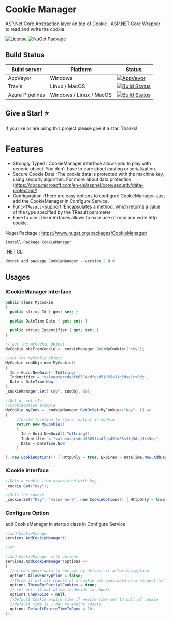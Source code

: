 # Cookie Manager
ASP.Net Core Abstraction layer on top of Cookie .  ASP.NET Core Wrapper to read and write the cookie.

[![License](https://img.shields.io/badge/license-apache%202.0-60C060.svg)](https://github.com/nemi-chand/CookieManager/blob/master/LICENSE)
[![NuGet Package](https://img.shields.io/nuget/v/cookiemanager.svg)](https://www.nuget.org/packages/CookieManager/)

## Build Status

| Build server| Platform | Status |
|-------------|----------------|-------------|
| AppVeyor    | Windows  | [![AppVeyor](https://ci.appveyor.com/api/projects/status/github/nemi-chand/CookieManager?branch=master&svg=true)](https://ci.appveyor.com/project/nemi-chand/CookieManager/branch/master) | 
|Travis       | Linux / MacOS  | [![Build Status](https://travis-ci.org/nemi-chand/CookieManager.svg?branch=master)](https://travis-ci.org/nemi-chand/CookieManager) |
|Azure Pipelines | Windows / Linux / MacOS |[![Build Status](https://dev.azure.com/nemi-chand/CookieManager/_apis/build/status/nemi-chand.CookieManager?branchName=master)](https://dev.azure.com/nemi-chand/CookieManager/_build/latest?definitionId=1?branchName=master)

## Give a Star! :star:
If you like or are using this project please give it a star. Thanks!

# Features

  - Strongly Typed : CookieManager interface allows you to play with generic object. You don't have to care about casting or serialization.
  - Secure Cookie Data :The cookie data is protected with the machine key, using security algorithm. For more about data protection (https://docs.microsoft.com/en-us/aspnet/core/security/data-protection/)
  - Configuration :There are easy options to configure CookieManager. Just add the CookieManager in Configure Service.
  - Func`<TResult>` support :Encapsulates a method, which returns a value of the type specified by the TResult parameter
  - Ease to use :The interfaces allows to ease use of read and write http cookie.

Nuget Package :  https://www.nuget.org/packages/CookieManager/
```csharp
Install-Package CookieManager
```
.NET CLI
```csharp
dotnet add package CookieManager --version 2.0.0
```

## Usages

### ICookieManager interface

```csharp
public class MyCookie
{
  public string Id { get; set; }

  public DateTime Date { get; set; }

  public string Indentifier { get; set; }
}

// get the myCookie object
MyCookie objFromCookie = _cookieManager.Get<MyCookie>("Key");

//set the myCookie object
MyCookie cooObj= new MyCookie()
{
  Id = Guid.NewGuid().ToString(),
  Indentifier = "valueasgrsdgdf66514sdfgsd51d65s31g5dsg1rs5dg",
  Date = DateTime.Now
};
_cookieManager.Set("Key", cooObj, 60);

//Get or set <T>
//Cookieoption example
MyCookie myCook = _cookieManager.GetOrSet<MyCookie>("Key", () =>
{
     //write fucntion to store  output in cookie
     return new MyCookie()
     {
       Id = Guid.NewGuid().ToString(),
       Indentifier = "valueasgrsdgdf66514sdfgsd51d65s31g5dsg1rs5dg",
       Date = DateTime.Now
     };

}, new CookieOptions() { HttpOnly = true, Expires = DateTime.Now.AddDays(1) });

```
### ICookie interface

```csharp
//Gets a cookie item associated with key
_cookie.Get("Key");

//Sets the cookie
_cookie.Set("Key", "value here", new CookieOptions() { HttpOnly = true, Expires = DateTime.Now.AddDays(1) });

```

### Configure Option
add CookieManager in startup class in Configure Service
```csharp
//add CookieManager
services.AddCookieManager();

//or

//add CookieManager with options
services.AddCookieManager(options => 
{
  //allow cookie data to encrypt by default it allow encryption
  options.AllowEncryption = false;
  //Throw if not all chunks of a cookie are available on a request for re-assembly.
  options.ThrowForPartialCookies = true;
  // set null if not allow to devide in chunks
  options.ChunkSize = null;
  //Default Cookie expire time if expire time set to null of cookie
  //default time is 1 day to expire cookie 
  options.DefaultExpireTimeInDays = 10;
});
```
